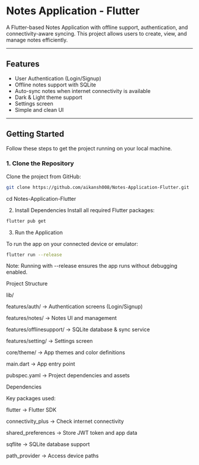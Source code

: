 # Notes Application - Flutter

A Flutter-based Notes Application with offline support, authentication, and connectivity-aware syncing. This project allows users to create, view, and manage notes efficiently.

---

## Features

- User Authentication (Login/Signup)
- Offline notes support with SQLite
- Auto-sync notes when internet connectivity is available
- Dark & Light theme support
- Settings screen
- Simple and clean UI

---

## Getting Started

Follow these steps to get the project running on your local machine.

### 1. Clone the Repository

Clone the project from GitHub:

```bash
git clone https://github.com/aikansh008/Notes-Application-Flutter.git


```
cd Notes-Application-Flutter

2. Install Dependencies
   Install all required Flutter packages:
```bash
flutter pub get
```

3. Run the Application

To run the app on your connected device or emulator:
```bash
flutter run --release
```
Note: Running with --release ensures the app runs without debugging enabled.

Project Structure

lib/

features/auth/ → Authentication screens (Login/Signup)

features/notes/ → Notes UI and management

features/offlinesupport/ → SQLite database & sync service

features/setting/ → Settings screen

core/theme/ → App themes and color definitions

main.dart → App entry point

pubspec.yaml → Project dependencies and assets


Dependencies

Key packages used:

flutter → Flutter SDK

connectivity_plus → Check internet connectivity

shared_preferences → Store JWT token and app data

sqflite → SQLite database support

path_provider → Access device paths
